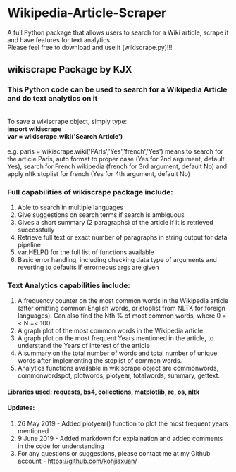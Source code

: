 # Wikipedia-Article-Scraper
A full Python package that allows users to search for a Wiki article, scrape it and have features for text analytics. <br>
Please feel free to download and use it (wikiscrape.py)!!!

## wikiscrape Package by KJX
### This Python code can be used to search for a Wikipedia Article and do text analytics on it
<br>
To save a wikiscrape object, simply type: <br>
<b> import wikiscrape </b><br>
<b> var = wikiscrape.wiki('Search Article') </b> <br> <br>
e.g. paris = wikiscrape.wiki('PArIs','Yes','french','Yes') means to search for the article Paris, auto format to proper case (Yes for 2nd argument, default Yes), search for French wikipedia (french for 3rd argument, default No) and apply nltk stoplist for french (Yes for 4th argument, default No) <br>

### Full capabilities of wikiscrape package include: <br>
1. Able to search in multiple languages <br>
2. Give suggestions on search terms if search is ambiguous <br>
3. Gives a short summary (2 paragraphs) of the article if it is retrieved successfully <br>
4. Retrieve full text or exact number of paragraphs in string output for data pipeline <br>
5. var.HELP() for the full list of functions available <br>
6. Basic error handling, including checking data type of arguments and reverting to defaults if errorneous args are given <br>

### Text Analytics capabilities include: <br>
1. A frequency counter on the most common words in the Wikipedia article (after omitting common English words, or stoplist from NLTK for foreign languages). Can also find the Nth % of most common words, where 0 =< N =< 100. <br>
2. A graph plot of the most common words in the Wikipedia article <br>
3. A graph plot on the most frequent Years mentioned in the article, to understand the Years of interest of the article <br>
4. A summary on the total number of words and total number of unique words after implementing the stoplist of common words. <br>
5. Analytics functions available in wikiscrape object are commonwords, commonwordspct, plotwords, plotyear, totalwords, summary, gettext. <br>

#### Libraries used: requests, bs4, collections, matplotlib, re, os, nltk

#### Updates: <br>
1. 26 May 2019 - Added plotyear() function to plot the most frequent years mentioned
2. 9 June 2019 - Added markdown for explaination and added comments in the code for understanding <br>
3. For any questions or suggestions, please contact me at my Github account - https://github.com/kohjiaxuan/ <br>

